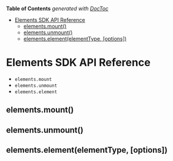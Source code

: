 <!-- START doctoc generated TOC please keep comment here to allow auto update -->
<!-- DON'T EDIT THIS SECTION, INSTEAD RE-RUN doctoc TO UPDATE -->
**Table of Contents**  *generated with [DocToc](https://github.com/thlorenz/doctoc)*

- [Elements SDK API Reference](#elements-sdk-api-reference)
  - [elements.mount()](#elementsmount)
  - [elements.unmount()](#elementsunmount)
  - [elements.element(elementType, [options])](#elementselementelementtype-options)

<!-- END doctoc generated TOC please keep comment here to allow auto update -->

# Elements SDK API Reference

- `elements.mount`
- `elements.unmount`
- `elements.element`

## elements.mount()

## elements.unmount()

## elements.element(elementType, [options])
